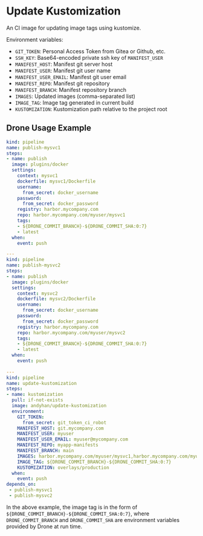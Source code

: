 # Update Kustomization
An CI image for updating image tags using kustomize.

Environment variables:
- `GIT_TOKEN`: Personal Access Token from Gitea or Github, etc.
- `SSH_KEY`: Base64-encoded private ssh key of `MANIFEST_USER`
- `MANIFEST_HOST`: Manifest git server host
- `MANIFEST_USER`: Manifest git user name
- `MANIFEST_USER_EMAIL`: Manifest git user email
- `MANIFEST_REPO`: Manifest git repository
- `MANIFEST_BRANCH`: Manifest repository branch
- `IMAGES`: Updated images (comma-separated list)
- `IMAGE_TAG`: Image tag generated in current build
- `KUSTOMIZATION`: Kustomization path relative to the project root
## Drone Usage Example
```yaml
kind: pipeline
name: publish-mysvc1
steps:
- name: publish
  image: plugins/docker
  settings:
    context: mysvc1
    dockerfile: mysvc1/Dockerfile
    username:
      from_secret: docker_username
    password:
      from_secret: docker_password
    registry: harbor.mycompany.com
    repo: harbor.mycompany.com/myuser/mysvc1
    tags:
    - ${DRONE_COMMIT_BRANCH}-${DRONE_COMMIT_SHA:0:7}
    - latest
  when:
    event: push

---
kind: pipeline
name: publish-mysvc2
steps:
- name: publish
  image: plugins/docker
  settings:
    context: mysvc2
    dockerfile: mysvc2/Dockerfile
    username:
      from_secret: docker_username
    password:
      from_secret: docker_password
    registry: harbor.mycompany.com
    repo: harbor.mycompany.com/myuser/mysvc2
    tags:
    - ${DRONE_COMMIT_BRANCH}-${DRONE_COMMIT_SHA:0:7}
    - latest
  when:
    event: push
    
---
kind: pipeline
name: update-kustomization
steps:
- name: kustomization
  pull: if-not-exists
  image: andyhan/update-kustomization
  environment:
    GIT_TOKEN:
      from_secret: git_token_ci_robot
    MANIFEST_HOST: git.mycompany.com
    MANIFEST_USER: myuser
    MANIFEST_USER_EMAIL: myuser@mycompany.com
    MANIFEST_REPO: myapp-manifests
    MANIFEST_BRANCH: main
    IMAGES: harbor.mycompany.com/myuser/mysvc1,harbor.mycompany.com/myuser/mysvc2
    IMAGE_TAG: ${DRONE_COMMIT_BRANCH}-${DRONE_COMMIT_SHA:0:7}
    KUSTOMIZATION: overlays/production
  when:
    event: push
depends_on:
 - publish-mysvc1
 - publish-mysvc2
```
In the above example, the image tag is in the form of `${DRONE_COMMIT_BRANCH}-${DRONE_COMMIT_SHA:0:7}`, where `DRONE_COMMIT_BRANCH` and `DRONE_COMMIT_SHA` are environment variables provided by Drone at run time. 

